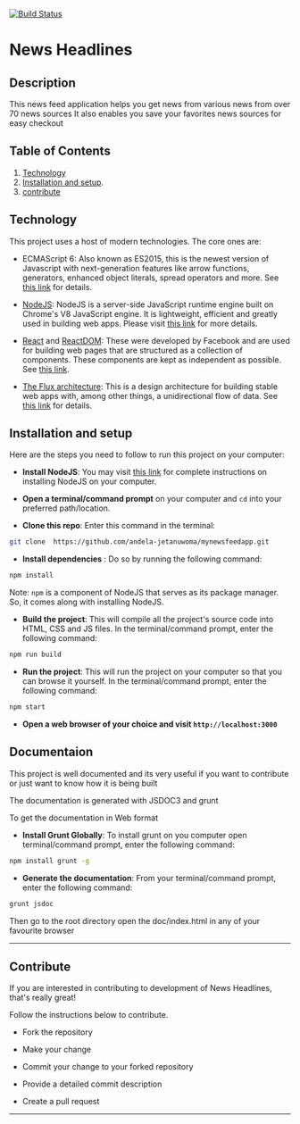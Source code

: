 [![Build Status](https://travis-ci.org/andela-jetanuwoma/mynewsfeedapp.svg?branch=develop)](https://travis-ci.org/andela-jetanuwoma/mynewsfeedapp)

# News Headlines

## Description

This news feed application helps you get news from various news from over 70 news sources
It also enables you save your favorites news sources for easy checkout

## Table of Contents

  1. [Technology](#technology)
  1. [Installation and setup](#installation-and-setup).
  1. [contribute](#contribute)
## Technology

This project uses a host of modern technologies. The core ones are:

- ECMAScript 6: Also known as ES2015, this is the newest version of Javascript with next-generation features like arrow functions, generators, enhanced object literals, 
spread operators and more. See [this link](https://en.wikipedia.org/wiki/ECMAScript) for details.

- [NodeJS](https://nodejs.org): NodeJS is a server-side JavaScript runtime engine built 
on Chrome's V8 JavaScript engine. It is lightweight, efficient and greatly used in building web apps. Please visit [this link](https://nodejs.org) for more details.

- [React](https://facebook.github.io/react/) and [ReactDOM](https://facebook.github.io/react/docs/react-dom.html): 
These were developed by Facebook and are used for building web pages that are structured as a collection of components. These components are kept as independent as possible. See [this link](https://facebook.github.io/react/).

- [The Flux architecture](https://facebook.github.io/flux/): This is a design architecture for building stable web apps with, among other things, a unidirectional flow of data. See [this link](https://facebook.github.io/flux/) 
for details.


## Installation and setup

Here are the steps you need to follow to run this project on your computer:
- **Install NodeJS**: You may visit [this link](https://nodejs.org/en/download/) for complete 
instructions on installing NodeJS on your computer.

- **Open a terminal/command prompt** on your computer and `cd` into your preferred path/location.

- **Clone this repo**: Enter this command in the terminal:

``` bash
git clone  https://github.com/andela-jetanuwoma/mynewsfeedapp.git
```

- **Install dependencies** : Do so by running the following command:

``` bash
npm install
```
Note: `npm` is a component of NodeJS that serves as its package manager. So, it comes along with installing NodeJS.

- **Build the project**: This will compile all the project's source code into HTML, CSS and JS files. In 
the terminal/command prompt, enter the following command:

``` bash
npm run build
```

- **Run the project**: This will run the project on your computer so that you can browse it yourself. In the 
terminal/command prompt, enter the following command:

``` bash
npm start
```

- **Open a web browser of your choice and visit `http://localhost:3000`**

## Documentaion
This project is well documented and its very useful if you want to contribute or just want to know how it is being built

The documentation is generated with JSDOC3 and grunt

To get the documentation in Web format
- **Install Grunt Globally**: To install grunt on you computer open
terminal/command prompt, enter the following command:

 ``` bash
npm install grunt -g
```
- **Generate the documentation**: From your terminal/command prompt, 
enter the following command:
 ``` bash
grunt jsdoc
```

Then go to the root directory open the doc/index.html in any of your favourite browser

----
## Contribute

If you are interested in contributing to development of News Headlines, that's really great!

Follow the instructions below to contribute.

- Fork the repository

- Make your change

- Commit your change to your forked repository 

- Provide a detailed commit description 

- Create a pull request

----
